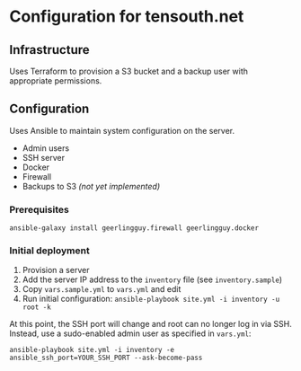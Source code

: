 # Configuration for tensouth.net

## Infrastructure

Uses Terraform to provision a S3 bucket and a backup user with appropriate permissions.

## Configuration

Uses Ansible to maintain system configuration on the server.

- Admin users
- SSH server
- Docker
- Firewall
- Backups to S3 _(not yet implemented)_

### Prerequisites

```
ansible-galaxy install geerlingguy.firewall geerlingguy.docker
```

### Initial deployment

1. Provision a server
2. Add the server IP address to the `inventory` file (see `inventory.sample`)
3. Copy `vars.sample.yml` to `vars.yml` and edit
4. Run initial configuration: `ansible-playbook site.yml -i inventory -u root -k`

At this point, the SSH port will change and root can no longer log in via SSH. Instead, use a sudo-enabled admin user as specified in `vars.yml`:

`ansible-playbook site.yml -i inventory -e ansible_ssh_port=YOUR_SSH_PORT --ask-become-pass`
